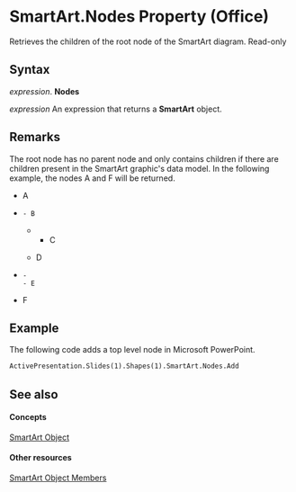 
# SmartArt.Nodes Property (Office)

Retrieves the children of the root node of the SmartArt diagram. Read-only


## Syntax

 _expression_. **Nodes**

 _expression_ An expression that returns a **SmartArt** object.


## Remarks

The root node has no parent node and only contains children if there are children present in the SmartArt graphic's data model. In the following example, the nodes A and F will be returned.


- A
    
- 
      - B
    
  - 
      - C
    
  - D
    
- 
      - 
      - E
    
- F
    

## Example

The following code adds a top level node in Microsoft PowerPoint.


```vb
ActivePresentation.Slides(1).Shapes(1).SmartArt.Nodes.Add
```


## See also


#### Concepts


[SmartArt Object](24332c9b-87c9-7678-9d9f-9e25f2370afc.md)
#### Other resources


[SmartArt Object Members](60a9e7bf-8948-2c30-f206-61e7c46c1928.md)